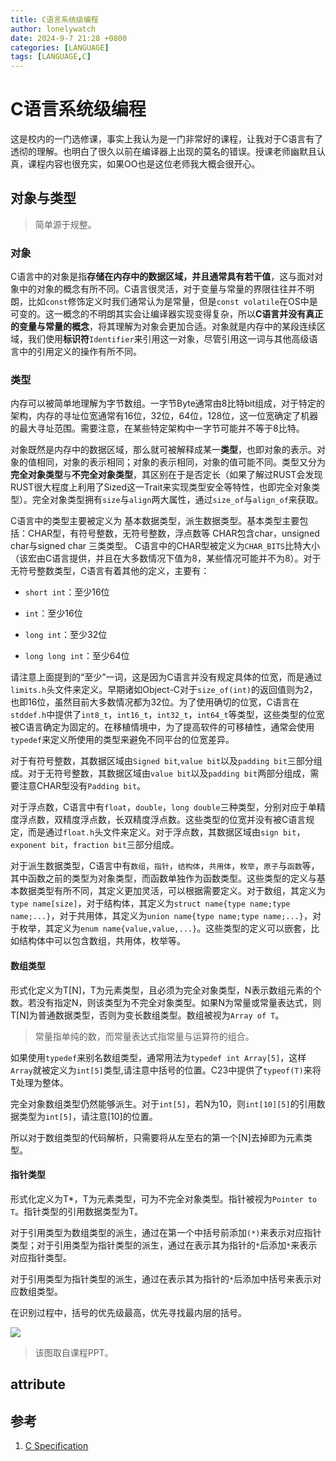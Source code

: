 ```yaml
---
title: C语言系统级编程
author: lonelywatch
date: 2024-9-7 21:28 +0800
categories: [LANGUAGE]
tags: [LANGUAGE,C] 
---
```


# C语言系统级编程

这是校内的一门选修课，事实上我认为是一门非常好的课程，让我对于C语言有了透彻的理解。也明白了很久以前在编译器上出现的莫名的错误。授课老师幽默且认真，课程内容也很充实，如果OO也是这位老师我大概会很开心。

## 对象与类型

> 简单源于规整。

### 对象

C语言中的对象是指**存储在内存中的数据区域，并且通常具有若干值**，这与面对对象中的对象的概念有所不同。C语言很灵活，对于变量与常量的界限往往并不明朗，比如`const`修饰定义时我们通常认为是常量，但是`const volatile`在OS中是可变的。这一概念的不明朗其实会让编译器实现变得复杂，所以**C语言并没有真正的变量与常量的概念**，将其理解为对象会更加合适。对象就是内存中的某段连续区域，我们使用**标识符**`Identifier`来引用这一对象，尽管引用这一词与其他高级语言中的引用定义的操作有所不同。

### 类型

内存可以被简单地理解为字节数组。一字节Byte通常由8比特bit组成，对于特定的架构，内存的寻址位宽通常有16位，32位，64位，128位，这一位宽确定了机器的最大寻址范围。需要注意，在某些特定架构中一字节可能并不等于8比特。

对象既然是内存中的数据区域，那么就可被解释成某一**类型**，也即对象的表示。对象的值相同，对象的表示相同；对象的表示相同，对象的值可能不同。类型又分为**完全对象类型**与**不完全对象类型**，其区别在于是否定长（如果了解过RUST会发现RUST很大程度上利用了Sized这一Trait来实现类型安全等特性，也即完全对象类型）。完全对象类型拥有`size`与`align`两大属性，通过`size_of`与`align_of`来获取。


C语言中的类型主要被定义为 基本数据类型，派生数据类型。基本类型主要包括：CHAR型，有符号整数，无符号整数，浮点数等 CHAR包含char，unsigned char与signed char 三类类型。 C语言中的CHAR型被定义为`CHAR_BITS`比特大小（该宏由C语言提供，并且在大多数情况下值为8，某些情况可能并不为8）。对于无符号整数类型，C语言有着其他的定义，主要有：

- `short int`：至少16位

- `int`：至少16位

- `long int`：至少32位

- `long long int`：至少64位

请注意上面提到的“至少”一词，这是因为C语言并没有规定具体的位宽，而是通过`limits.h`头文件来定义。早期诸如Object-C对于`size_of(int)`的返回值则为2，也即16位，虽然目前大多数情况都为32位。为了使用确切的位宽，C语言在`stddef.h`中提供了`int8_t`，`int16_t`，`int32_t`，`int64_t`等类型，这些类型的位宽被C语言确定为固定的。在移植情境中，为了提高软件的可移植性，通常会使用`typedef`来定义所使用的类型来避免不同平台的位宽差异。

对于有符号整数，其数据区域由`Signed bit`,`value bit`以及`padding bit`三部分组成。对于无符号整数，其数据区域由`value bit`以及`padding bit`两部分组成，需要注意CHAR型没有`Padding bit`。

对于浮点数，C语言中有`float`，`double`，`long double`三种类型，分别对应于单精度浮点数，双精度浮点数，长双精度浮点数。这些类型的位宽并没有被C语言规定，而是通过`float.h`头文件来定义。对于浮点数，其数据区域由`sign bit`，`exponent bit`，`fraction bit`三部分组成。

对于派生数据类型，C语言中有`数组`，`指针`，`结构体`，`共用体`，`枚举`，`原子`与`函数`等，其中函数之前的类型为对象类型，而函数单独作为函数类型。这些类型的定义与基本数据类型有所不同，其定义更加灵活，可以根据需要定义。对于数组，其定义为`type name[size]`，对于结构体，其定义为`struct name{type name;type name;...}`，对于共用体，其定义为`union name{type name;type name;...}`，对于枚举，其定义为`enum name{value,value,...}`。这些类型的定义可以嵌套，比如结构体中可以包含数组，共用体，枚举等。

#### 数组类型

形式化定义为T[N]，T为元素类型，且必须为完全对象类型，N表示数组元素的个数。若没有指定N，则该类型为不完全对象类型。如果N为常量或常量表达式，则T[N]为普通数据类型，否则为变长数组类型。数组被视为`Array of T`。

> 常量指单纯的数，而常量表达式指常量与运算符的组合。

如果使用`typedef`来别名数组类型，通常用法为`typedef int Array[5]`，这样`Array`就被定义为`int[5]`类型,请注意中括号的位置。C23中提供了`typeof(T)`来将T处理为整体。

完全对象数组类型仍然能够派生。对于`int[5]`，若N为10，则`int[10][5]`的引用数据类型为`int[5]`，请注意\[10\]的位置。

所以对于数组类型的代码解析，只需要将从左至右的第一个\[N\]去掉即为元素类型。

#### 指针类型

形式化定义为T*，T为元素类型，可为不完全对象类型。指针被视为`Pointer to T`。指针类型的引用数据类型为T。

对于引用类型为数组类型的派生，通过在第一个中括号前添加`(*)`来表示对应指针类型；对于引用类型为指针类型的派生，通过在表示其为指针的`*`后添加`*`来表示对应指针类型。

对于引用类型为指针类型的派生，通过在表示其为指针的`*`后添加中括号来表示对应数组类型。

在识别过程中，括号的优先级最高，优先寻找最内层的括号。

![](https://lonelywatch-1306651324.cos.ap-beijing.myqcloud.com/image-20240908121445495.png)

> 该图取自课程PPT。


## attribute

## 参考

1. [C Specification](https://www.iso.org/standard/74528.html)
